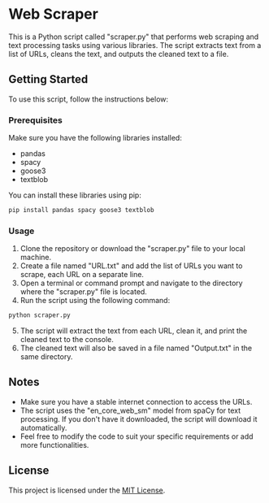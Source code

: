 
# Web Scraper

This is a Python script called "scraper.py" that performs web scraping and text processing tasks using various libraries.
The script extracts text from a list of URLs, cleans the text, and outputs the cleaned text to a file.

## Getting Started

To use this script, follow the instructions below:

### Prerequisites

Make sure you have the following libraries installed:

- pandas
- spacy
- goose3
- textblob

You can install these libraries using pip:

```bash
pip install pandas spacy goose3 textblob
```

### Usage

1. Clone the repository or download the "scraper.py" file to your local machine.
2. Create a file named "URL.txt" and add the list of URLs you want to scrape, each URL on a separate line.
3. Open a terminal or command prompt and navigate to the directory where the "scraper.py" file is located.
4. Run the script using the following command:

```bash
python scraper.py
```

5. The script will extract the text from each URL, clean it, and print the cleaned text to the console.
6. The cleaned text will also be saved in a file named "Output.txt" in the same directory.

## Notes

- Make sure you have a stable internet connection to access the URLs.
- The script uses the "en_core_web_sm" model from spaCy for text processing. If you don't have it downloaded, the script will download it automatically.
- Feel free to modify the code to suit your specific requirements or add more functionalities.

## License

This project is licensed under the [MIT License](LICENSE).
